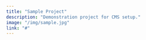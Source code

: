 ```yaml
---
title: "Sample Project"
description: "Demonstration project for CMS setup."
image: "/img/sample.jpg"
link: "#"
---
```

